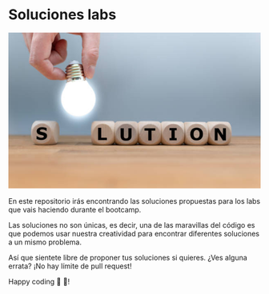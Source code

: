 # Soluciones labs
![img_solutions](https://github.com/Ironhack-Data-Madrid-Enero-2022/soluciones-labs/blob/main/solution.jpeg)

En este repositorio irás encontrando las soluciones propuestas para los labs que vais haciendo durante el bootcamp.

Las soluciones no son únicas, es decir, una de las maravillas del código es que podemos usar nuestra creatividad para encontrar diferentes soluciones a un mismo problema.

Así que sientete libre de proponer tus soluciones si quieres. 
¿Ves alguna errata?
¡No hay límite de pull request!

Happy coding :rocket: :rocket:!
